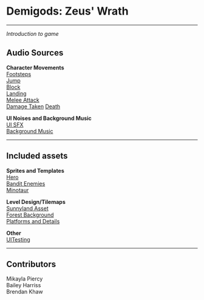 # Demigods: Zeus' Wrath
---  
*Introduction to game*  


## Audio Sources  
**Character Movements**  
[Footsteps](https://www.youtube.com/watch?v=Rd6zA9IxtXE&t=2s&ab_channel=HourUNITY)  
[Jump](https://www.youtube.com/watch?v=1u3awSacnIY&ab_channel=GamingSoundFX)  
[Block](https://www.youtube.com/watch?v=vQ8tnHdfFIE&ab_channel=SoundLibrary)  
[Landing](https://www.youtube.com/watch?v=vwjL3R5oOtQ&ab_channel=AudioLibrary-FreeSoundEffects)  
[Melee Attack](https://www.youtube.com/watch?v=0_OIkmarZek&ab_channel=Soundchips)  
[Damage Taken](https://www.youtube.com/watch?v=lRp7QUL9z7s&ab_channel=MxzzaFX)
[Death](https://www.youtube.com/watch?v=la2tCfiXZYw&ab_channel=GamingSoundFX)

**UI Noises and Background Music**    
[UI SFX](https://assetstore.unity.com/packages/audio/sound-fx/fc-user-interface-sfx-lite-167083)  
[Background Music](https://assetstore.unity.com/packages/audio/music/orchestral/free-fantasy-adventure-music-pack-118684)  

---

## Included assets  
**Sprites and Templates**  
[Hero](https://assetstore.unity.com/packages/2d/characters/hero-knight-pixel-art-165188)  
[Bandit Enemies](https://assetstore.unity.com/packages/2d/characters/bandits-pixel-art-104130)  
[Minotaur](www.google.com)  

**Level Design/Tilemaps**  
[Sunnyland Asset](https://assetstore.unity.com/packages/2d/characters/sunny-land-103349)  
[Forest Background](https://assetstore.unity.com/packages/2d/textures-materials/nature/free-pixel-art-forest-133112)  
[Platforms and Details](https://assetstore.unity.com/packages/2d/environments/pixel-art-platformer-village-props-166114)  

**Other**  
[UITesting](https://assetstore.unity.com/packages/tools/unity-ui-test-automation-72693)



---

## Contributors  
Mikayla Piercy  
Bailey Harriss  
Brendan Khaw  
